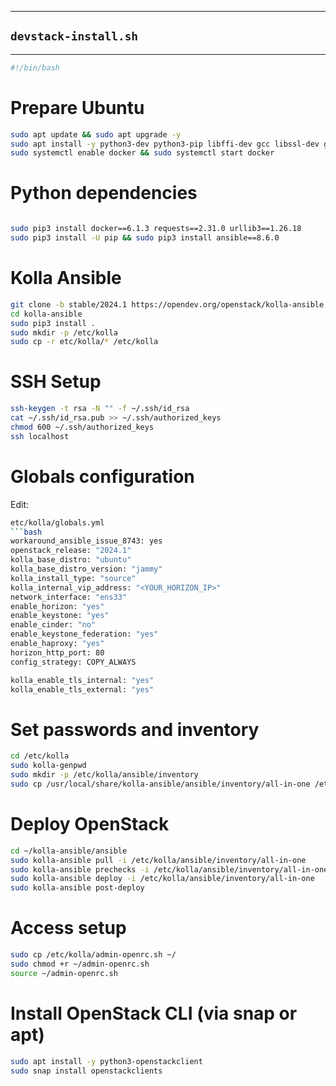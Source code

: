 
---

## `devstack-install.sh`
---

```bash
#!/bin/bash
```

# Prepare Ubuntu

```bash
sudo apt update && sudo apt upgrade -y
sudo apt install -y python3-dev python3-pip libffi-dev gcc libssl-dev git docker.io docker-compose
sudo systemctl enable docker && sudo systemctl start docker
```

# Python dependencies

```bash

sudo pip3 install docker==6.1.3 requests==2.31.0 urllib3==1.26.18
sudo pip3 install -U pip && sudo pip3 install ansible==8.6.0
```

# Kolla Ansible

```bash
git clone -b stable/2024.1 https://opendev.org/openstack/kolla-ansible.git
cd kolla-ansible
sudo pip3 install .
sudo mkdir -p /etc/kolla
sudo cp -r etc/kolla/* /etc/kolla
```
# SSH Setup
```bash
ssh-keygen -t rsa -N "" -f ~/.ssh/id_rsa
cat ~/.ssh/id_rsa.pub >> ~/.ssh/authorized_keys
chmod 600 ~/.ssh/authorized_keys
ssh localhost
```
# Globals configuration
Edit:
```bash
etc/kolla/globals.yml
```bash
workaround_ansible_issue_8743: yes
openstack_release: "2024.1"
kolla_base_distro: "ubuntu"
kolla_base_distro_version: "jammy"
kolla_install_type: "source"
kolla_internal_vip_address: "<YOUR_HORIZON_IP>"   
network_interface: "ens33"  
enable_horizon: "yes"
enable_keystone: "yes"
enable_cinder: "no"
enable_keystone_federation: "yes"
enable_haproxy: "yes"
horizon_http_port: 80
config_strategy: COPY_ALWAYS

kolla_enable_tls_internal: "yes"
kolla_enable_tls_external: "yes"
```
# Set passwords and inventory
```bash
cd /etc/kolla
sudo kolla-genpwd
sudo mkdir -p /etc/kolla/ansible/inventory
sudo cp /usr/local/share/kolla-ansible/ansible/inventory/all-in-one /etc/kolla/ansible/inventory/
```
# Deploy OpenStack
```bash
cd ~/kolla-ansible/ansible
sudo kolla-ansible pull -i /etc/kolla/ansible/inventory/all-in-one
sudo kolla-ansible prechecks -i /etc/kolla/ansible/inventory/all-in-one
sudo kolla-ansible deploy -i /etc/kolla/ansible/inventory/all-in-one
sudo kolla-ansible post-deploy
```
# Access setup
```bash
sudo cp /etc/kolla/admin-openrc.sh ~/
sudo chmod +r ~/admin-openrc.sh
source ~/admin-openrc.sh
```
# Install OpenStack CLI (via snap or apt)
```bash
sudo apt install -y python3-openstackclient
sudo snap install openstackclients
```
